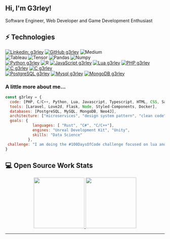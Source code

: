 <h2> Hi, I'm G3rley!</h2>
<p>Software Engineer, Web Developer and Game Development Enthusiast 
</em></p>

## ⚡ Technologies

[![Linkedin: g3rley](https://img.shields.io/badge/LinkedIn-0077B5?style=for-the-badge&logo=linkedin&logoColor=white)](https://www.linkedin.com/in/gerley-adriano-26a711a3/)
[![GitHub g3rley](https://img.shields.io/badge/GitHub-100000?style=for-the-badge&logo=github&logoColor=white)](https://github.com/g3rley)
![Medium](https://img.shields.io/badge/Medium-12100E?style=for-the-badge&logo=medium&logoColor=white)
<br>
![Tableau](https://img.shields.io/badge/Tableau-E97627?style=for-the-badge&logo=Tableau&logoColor=white)
![Tensor](https://img.shields.io/badge/TensorFlow-FF6F00?style=for-the-badge&logo=tensorflow&logoColor=white)
![Pandas](https://img.shields.io/badge/Pandas-2C2D72?style=for-the-badge&logo=pandas&logoColor=white)
![Numpy](https://img.shields.io/badge/Numpy-777BB4?style=for-the-badge&logo=numpy&logoColor=white)
<br>
[![Python g3rley](https://img.shields.io/badge/Python-FFD43B?style=for-the-badge&logo=python&logoColor=darkgreen)](https://github.com/g3rley)
![R](https://img.shields.io/badge/R-276DC3?style=for-the-badge&logo=r&logoColor=white)
[![JavaScript g3rley](https://img.shields.io/badge/JavaScript-323330?style=for-the-badge&logo=javascript&logoColor=F7DF1E)](https://github.com/g3rley)
[![Lua g3rley](https://img.shields.io/badge/Lua-2C2D72?style=for-the-badge&logo=lua&logoColor=white)](https://github.com/g3rley)
[![PHP g3rley](https://img.shields.io/badge/PHP-777BB4?style=for-the-badge&logo=php&logoColor=white)](https://github.com/g3rley)
[![C g3rley](https://img.shields.io/badge/C-00599C?style=for-the-badge&logo=c&logoColor=white)](https://github.com/g3rley)
[![C g3rley](https://img.shields.io/badge/C%2B%2B-00599C?style=for-the-badge&logo=c%2B%2B&logoColor=white)](https://github.com/g3rley)
<br>
[![PostgreSQL g3rley](https://img.shields.io/badge/PostgreSQL-316192?style=for-the-badge&logo=postgresql&logoColor=white)](https://www.postgresql.org/)
[![Mysql g3rley](https://img.shields.io/badge/MySQL-005C84?style=for-the-badge&logo=mysql&logoColor=white)](https://github.com/g3rley)
[![MongoDB g3rley](https://img.shields.io/badge/MongoDB-4EA94B?style=for-the-badge&logo=mongodb&logoColor=white)](https://www.mongodb.com)


### A little more about me...  

```javascript
const g3rley = {
  code: [PHP, C/C++, Python, Lua, Javascript, Typescript, HTML, CSS, Sass],
  tools: [Laravel, Love2d, Flask, Node, Styled-Components, Docker],
  databases: [PostgreSQL, MySQL, MongoDB, Neo4J],
  architecture: ["microservices", "design system pattern", "clean code"],
  goals: {
            languages: [ "Rust", "C#", "C/C++"],
            engines: "Unreal Development Kit", "Unity",
            skills: "Data Science"
          },
 challenge: "I am doing the #100DaysOfCode challenge focused on lua and c++"
}
```


## 💻 Open Source Work Stats

<p align="center">
<a href="https://github.com/g3rley">
  <img height="160em" src="https://github-readme-stats.vercel.app/api?username=g3rley&count_private=true&show_icons=true&theme=radical&hide_border=true" />
  <img height="160em" src="https://github-readme-streak-stats.herokuapp.com/?user=g3rley&theme=radical&hide_border=true"/>
</a>
</p>


---
